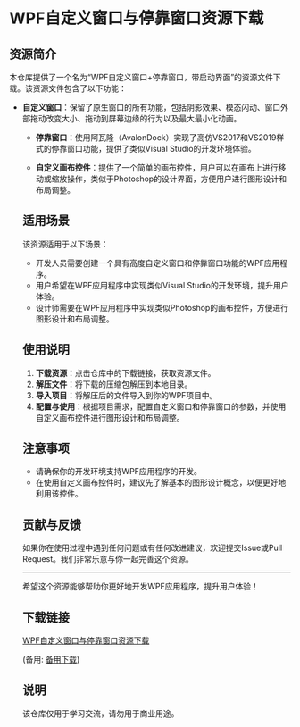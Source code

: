 # WPF自定义窗口与停靠窗口资源下载

## 资源简介

本仓库提供了一个名为“WPF自定义窗口+停靠窗口，带启动界面”的资源文件下载。该资源文件包含了以下功能：

- **自定义窗口**：保留了原生窗口的所有功能，包括阴影效果、模态闪动、窗口外部拖动改变大小、拖动到屏幕边缘的行为以及最大最小化动画。

  - **停靠窗口**：使用阿瓦隆（AvalonDock）实现了高仿VS2017和VS2019样式的停靠窗口功能，提供了类似Visual Studio的开发环境体验。

  - **自定义画布控件**：提供了一个简单的画布控件，用户可以在画布上进行移动或缩放操作，类似于Photoshop的设计界面，方便用户进行图形设计和布局调整。

  ## 适用场景

  该资源适用于以下场景：

  - 开发人员需要创建一个具有高度自定义窗口和停靠窗口功能的WPF应用程序。
  - 用户希望在WPF应用程序中实现类似Visual Studio的开发环境，提升用户体验。
  - 设计师需要在WPF应用程序中实现类似Photoshop的画布控件，方便进行图形设计和布局调整。

  ## 使用说明

  1. **下载资源**：点击仓库中的下载链接，获取资源文件。
  2. **解压文件**：将下载的压缩包解压到本地目录。
  3. **导入项目**：将解压后的文件导入到你的WPF项目中。
  4. **配置与使用**：根据项目需求，配置自定义窗口和停靠窗口的参数，并使用自定义画布控件进行图形设计和布局调整。

  ## 注意事项

  - 请确保你的开发环境支持WPF应用程序的开发。
  - 在使用自定义画布控件时，建议先了解基本的图形设计概念，以便更好地利用该控件。

  ## 贡献与反馈

  如果你在使用过程中遇到任何问题或有任何改进建议，欢迎提交Issue或Pull Request。我们非常乐意与你一起完善这个资源。

  ---

  希望这个资源能够帮助你更好地开发WPF应用程序，提升用户体验！

  ## 下载链接
  [WPF自定义窗口与停靠窗口资源下载](https://pan.quark.cn/s/2d325e110020) 

  (备用: [备用下载](https://pan.baidu.com/s/171eYuIoL13x7vPT-7vsWug?pwd=1234))

  ## 说明

  该仓库仅用于学习交流，请勿用于商业用途。
